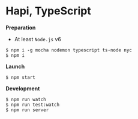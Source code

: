# Hapi, TypeScript

**Preparation**

* At least `Node.js` v6

```
$ npm i -g mocha nodemon typescript ts-node nyc
$ npm i
```

**Launch**

```
$ npm start 
```

**Development**

```
$ npm run watch
$ npm run test:watch
$ npm run server
```
